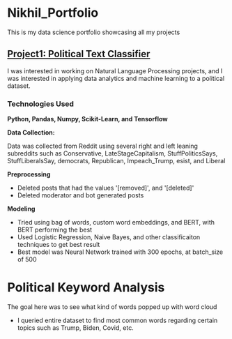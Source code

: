 # Nikhil_Portfolio
This is my data science portfolio showcasing all my projects

## [**Project1: Political Text Classifier**](https://github.com/NikhilGaur406/Political-Text-Classifier)

I was interested in working on Natural Language Processing projects, and I was interested in applying data analytics and machine learning to a political dataset.

### **Technologies Used**

**Python, Pandas, Numpy, Scikit-Learn, and Tensorflow**

**Data Collection:**

Data was collected from Reddit using several right and left leaning subreddits such as Conservative, LateStageCapitalism, StuffPoliticsSays, StuffLiberalsSay, democrats, Republican, Impeach_Trump, esist, and Liberal

**Preprocessing**

- Deleted posts that had the values '[removed]', and '[deleted]'
- Deleted moderator and bot generated posts

**Modeling**

- Tried using bag of words, custom word embeddings, and BERT, with BERT performing the best
- Used Logistic Regression, Naive Bayes, and other classificaiton techniques to get best result
- Best model was Neural Network trained with 300 epochs, at batch_size of 500   

# **Political Keyword Analysis**

The goal here was to see what kind of words popped up with word cloud

- I queried entire dataset to find most common words regarding certain topics such as Trump, Biden, Covid, etc.
 

